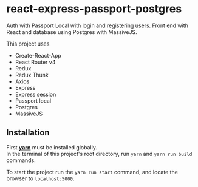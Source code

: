 # react-express-passport-postgres

Auth with Passport Local with login and registering users. Front end with React and database using Postgres with MassiveJS.

This project uses

* Create-React-App
* React Router v4
* Redux
* Redux Thunk
* Axios
* Express
* Express session
* Passport local
* Postgres
* MassiveJS

## Installation
First [**yarn**](https://yarnpkg.com/en/) must be installed globally. <br/>
In the terminal of this project's root directory, run `yarn` and `yarn run build` commands.

To start the project run the `yarn run start` command, and locate the browser to `localhost:5000`.
